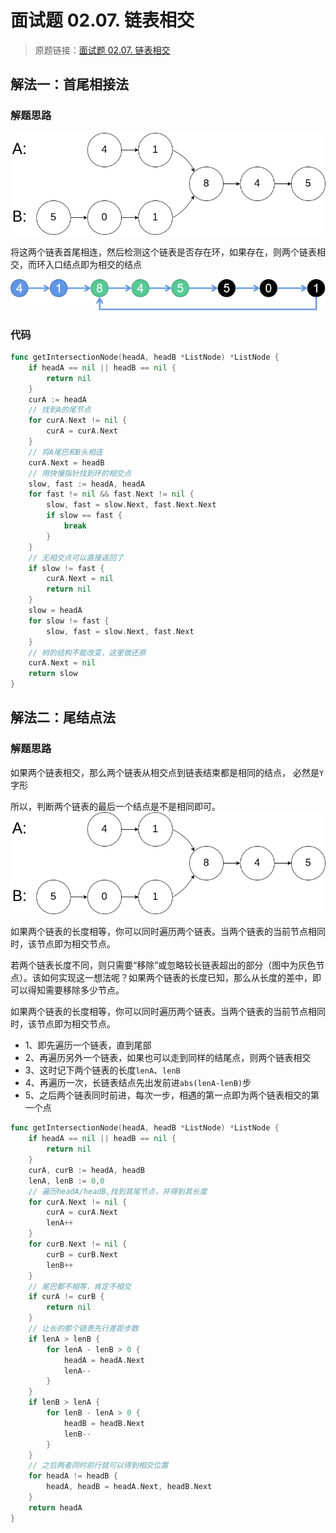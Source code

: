 # 面试题 02.07. 链表相交
> 原题链接：[面试题 02.07. 链表相交](https://leetcode-cn.com/problems/intersection-of-two-linked-lists-lcci/)

## 解法一：首尾相接法
### 解题思路
![grid](../../pictures/problems/160/1.png)

将这两个链表首尾相连，然后检测这个链表是否存在环，如果存在，则两个链表相交，而环入口结点即为相交的结点

![grid](../../pictures/problems/160/2.png)

### 代码
```go
func getIntersectionNode(headA, headB *ListNode) *ListNode {
	if headA == nil || headB == nil {
		return nil
	}
	curA := headA
	// 找到A的尾节点
	for curA.Next != nil {
		curA = curA.Next
	}
	// 将A尾巴和B头相连
	curA.Next = headB
	// 用快慢指针找到环的相交点
	slow, fast := headA, headA
	for fast != nil && fast.Next != nil {
		slow, fast = slow.Next, fast.Next.Next
		if slow == fast {
			break
		}
	}
	// 无相交点可以直接返回了
	if slow != fast {
		curA.Next = nil
		return nil
	}
	slow = headA
	for slow != fast {
		slow, fast = slow.Next, fast.Next
	}
	// 树的结构不能改变，这里做还原
	curA.Next = nil
	return slow
}
```
## 解法二：尾结点法
### 解题思路
如果两个链表相交，那么两个链表从相交点到链表结束都是相同的结点，
必然是``Y``字形

所以，判断两个链表的最后一个结点是不是相同即可。
![grid](../..//pictures/problems/160/1.png)

如果两个链表的长度相等，你可以同时遍历两个链表。当两个链表的当前节点相同时，该节点即为相交节点。

若两个链表长度不同，则只需要“移除”或忽略较长链表超出的部分（图中为灰色节点）。该如何实现这一想法呢？如果两个链表的长度已知，那么从长度的差中，即可以得知需要移除多少节点。

如果两个链表的长度相等，你可以同时遍历两个链表。当两个链表的当前节点相同时，该节点即为相交节点。
* 1、即先遍历一个链表，直到尾部
* 2、再遍历另外一个链表，如果也可以走到同样的结尾点，则两个链表相交
* 3、这时记下两个链表的长度``lenA``、``lenB``
* 4、再遍历一次，长链表结点先出发前进``abs(lenA-lenB)``步
* 5、之后两个链表同时前进，每次一步，相遇的第一点即为两个链表相交的第一个点
```go
func getIntersectionNode(headA, headB *ListNode) *ListNode {
	if headA == nil || headB == nil {
		return nil
	}
	curA, curB := headA, headB
	lenA, lenB := 0,0
	// 遍历headA/headB,找到其尾节点，并得到其长度
	for curA.Next != nil {
		curA = curA.Next
		lenA++
	}
	for curB.Next != nil {
		curB = curB.Next
		lenB++
	}
	// 尾巴都不相等，肯定不相交
	if curA != curB {
		return nil
	}
	// 让长的那个链表先行差距步数
	if lenA > lenB {
		for lenA - lenB > 0 {
			headA = headA.Next
			lenA--
		}
	}
	if lenB > lenA {
		for lenB - lenA > 0 {
			headB = headB.Next
			lenB--
		}
	}
	// 之后两者同时前行就可以得到相交位置
	for headA != headB {
		headA, headB = headA.Next, headB.Next
	}
	return headA
}
```

